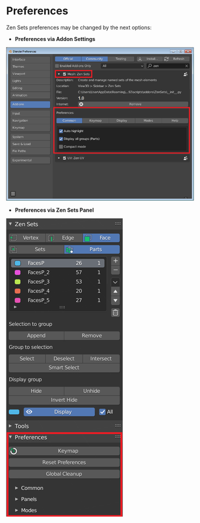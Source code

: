 # Preferences
Zen Sets preferences may be changed by the next options:

* **Preferences via Addon Settings**

![AddonPreferences](img/screen/preferences/addon_prefs.png)


* **Preferences via Zen Sets Panel**

![PrefsPanel](img/screen/preferences/prefs_panel.png)

